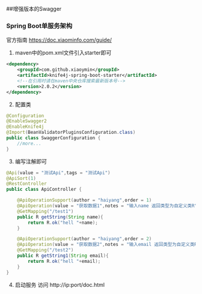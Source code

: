##增强版本的Swagger

### Spring Boot单服务架构

官方指南 https://doc.xiaominfo.com/guide/

1. maven中的pom.xml文件引入starter即可
```xml
<dependency>
    <groupId>com.github.xiaoymin</groupId>
    <artifactId>knife4j-spring-boot-starter</artifactId>
    <!--在引用时请在maven中央仓库搜索最新版本号-->
    <version>2.0.2</version>
</dependency>
```
2. 配置类
```java
@Configuration
@EnableSwagger2
@EnableKnife4j
@Import(BeanValidatorPluginsConfiguration.class)
public class SwaggerConfiguration {
    //more...
}
```
3. 编写注解即可
```java
@Api(value = "测试Api",tags = "测试Api")
@ApiSort(1)
@RestController
public class ApiController {

    @ApiOperationSupport(author = "haiyang",order = 1)
    @ApiOperation(value = "获取数据1",notes = "输入name 返回类型为自定义类R",response = R.class)
    @GetMapping("/test1")
    public R getString(String name){
        return R.ok("hell "+name);
    }

    @ApiOperationSupport(author = "haiyang",order = 2)
    @ApiOperation(value = "获取数据2",notes = "输入email 返回类型为自定义类R",response = R.class)
    @GetMapping("/test2")
    public R getString1(String email){
        return R.ok("hell "+email);
    }
}
```
4. 启动服务 访问 http://ip:port/doc.html